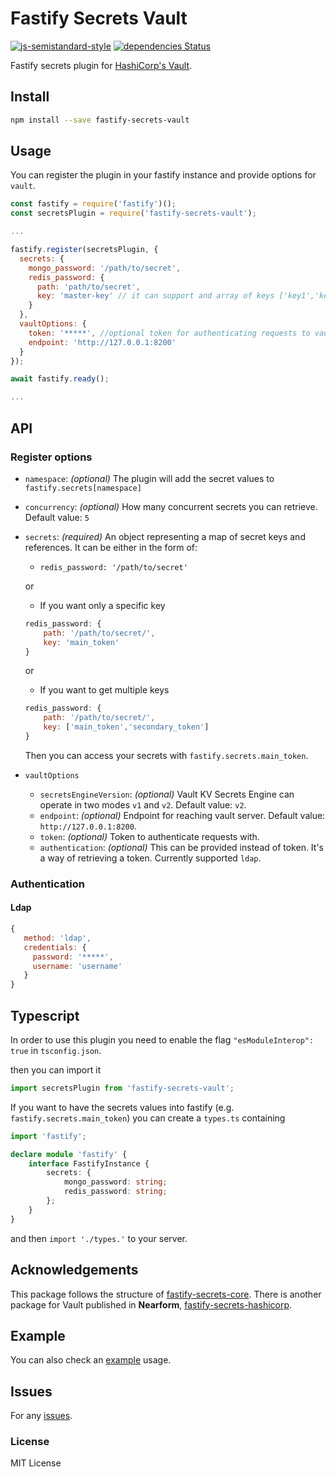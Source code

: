 # Fastify Secrets Vault

[![js-semistandard-style](https://img.shields.io/badge/code%20style-semistandard-brightgreen.svg)](https://github.com/standard/semistandard)
[![dependencies Status](https://status.david-dm.org/gh/gkampitakis/fastify-secrets-vault.svg)](https://david-dm.org/gkampitakis/fastify-secrets-vault)

Fastify secrets plugin for [HashiCorp's Vault](https://www.vaultproject.io/).

## Install

```bash
npm install --save fastify-secrets-vault
```

## Usage

You can register the plugin in your fastify instance and provide options for `vault`.

```js
const fastify = require('fastify')();
const secretsPlugin = require('fastify-secrets-vault');

...

fastify.register(secretsPlugin, {
  secrets: {
    mongo_password: '/path/to/secret',
    redis_password: {
      path: 'path/to/secret',
      key: 'master-key' // it can support and array of keys ['key1','key2']
    }
  },
  vaultOptions: {
    token: '*****', //optional token for authenticating requests to vault
    endpoint: 'http://127.0.0.1:8200'
  }
});

await fastify.ready();

...

```

## API

### Register options

-   `namespace`: _(optional)_ The plugin will add the secret values to `fastify.secrets[namespace]`
-   `concurrency`: _(optional)_ How many concurrent secrets you can retrieve. Default value: `5`
-   `secrets`: _(required)_ An object representing a map of secret keys and references. It can be either in the form of:

    -   `redis_password: '/path/to/secret'`

    or

    -   If you want only a specific key

    ```js
    redis_password: {
        path: '/path/to/secret/',
        key: 'main_token'
    }
    ```

    or

    -   If you want to get multiple keys

    ```js
    redis_password: {
        path: '/path/to/secret/',
        key: ['main_token','secondary_token']
    }
    ```

    Then you can access your secrets with `fastify.secrets.main_token`.

-   `vaultOptions`
    -   `secretsEngineVersion`: _(optional)_ Vault KV Secrets Engine can operate in two modes `v1` and `v2`. Default value: `v2`.
    -   `endpoint`: _(optional)_ Endpoint for reaching vault server. Default value: `http://127.0.0.1:8200`.
    -   `token`: _(optional)_ Token to authenticate requests with.
    -   `authentication`: _(optional)_ This can be provided instead of token. It's a way of retrieving a token. Currently supported `ldap`.

### Authentication

#### Ldap

```js
{
   method: 'ldap',
   credentials: {
     password: '*****',
     username: 'username'
   }
}
```

## Typescript

In order to use this plugin you need to enable the flag `"esModuleInterop": true` in `tsconfig.json`.

then you can import it

```typescript
import secretsPlugin from 'fastify-secrets-vault';
```

If you want to have the secrets values into fastify (e.g. `fastify.secrets.main_token`) you can create a `types.ts` containing

```ts
import 'fastify';

declare module 'fastify' {
    interface FastifyInstance {
        secrets: {
            mongo_password: string;
            redis_password: string;
        };
    }
}
```

and then `import './types.'` to your server.

## Acknowledgements

This package follows the structure of [fastify-secrets-core](https://github.com/nearform/fastify-secrets-core).
There is another package for Vault published in **Nearform**, [fastify-secrets-hashicorp](https://github.com/nearform/fastify-secrets-hashicorp).

## Example

You can also check an [example](./example) usage.

## Issues

For any [issues](https://github.com/gkampitakis/fastify-secrets-vault/issues).

### License

MIT License
